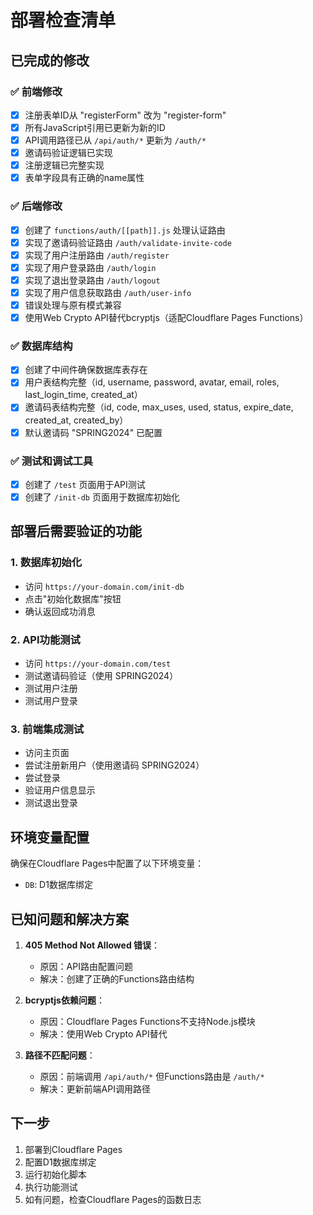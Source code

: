 # 部署检查清单

## 已完成的修改

### ✅ 前端修改
- [x] 注册表单ID从 "registerForm" 改为 "register-form"
- [x] 所有JavaScript引用已更新为新的ID
- [x] API调用路径已从 `/api/auth/*` 更新为 `/auth/*`
- [x] 邀请码验证逻辑已实现
- [x] 注册逻辑已完整实现
- [x] 表单字段具有正确的name属性

### ✅ 后端修改
- [x] 创建了 `functions/auth/[[path]].js` 处理认证路由
- [x] 实现了邀请码验证路由 `/auth/validate-invite-code`
- [x] 实现了用户注册路由 `/auth/register`
- [x] 实现了用户登录路由 `/auth/login`
- [x] 实现了退出登录路由 `/auth/logout`
- [x] 实现了用户信息获取路由 `/auth/user-info`
- [x] 错误处理与原有模式兼容
- [x] 使用Web Crypto API替代bcryptjs（适配Cloudflare Pages Functions）

### ✅ 数据库结构
- [x] 创建了中间件确保数据库表存在
- [x] 用户表结构完整（id, username, password, avatar, email, roles, last_login_time, created_at）
- [x] 邀请码表结构完整（id, code, max_uses, used, status, expire_date, created_at, created_by）
- [x] 默认邀请码 "SPRING2024" 已配置

### ✅ 测试和调试工具
- [x] 创建了 `/test` 页面用于API测试
- [x] 创建了 `/init-db` 页面用于数据库初始化

## 部署后需要验证的功能

### 1. 数据库初始化
- 访问 `https://your-domain.com/init-db`
- 点击"初始化数据库"按钮
- 确认返回成功消息

### 2. API功能测试
- 访问 `https://your-domain.com/test`
- 测试邀请码验证（使用 SPRING2024）
- 测试用户注册
- 测试用户登录

### 3. 前端集成测试
- 访问主页面
- 尝试注册新用户（使用邀请码 SPRING2024）
- 尝试登录
- 验证用户信息显示
- 测试退出登录

## 环境变量配置

确保在Cloudflare Pages中配置了以下环境变量：
- `DB`: D1数据库绑定

## 已知问题和解决方案

1. **405 Method Not Allowed 错误**：
   - 原因：API路由配置问题
   - 解决：创建了正确的Functions路由结构

2. **bcryptjs依赖问题**：
   - 原因：Cloudflare Pages Functions不支持Node.js模块
   - 解决：使用Web Crypto API替代

3. **路径不匹配问题**：
   - 原因：前端调用 `/api/auth/*` 但Functions路由是 `/auth/*`
   - 解决：更新前端API调用路径

## 下一步

1. 部署到Cloudflare Pages
2. 配置D1数据库绑定
3. 运行初始化脚本
4. 执行功能测试
5. 如有问题，检查Cloudflare Pages的函数日志